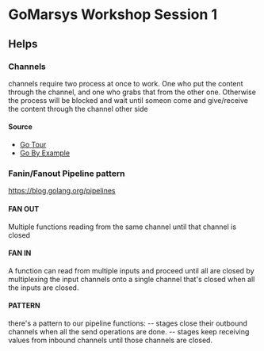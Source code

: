 GoMarsys Workshop Session 1
===========================

## Helps

### Channels

channels require two process at once to work. 
One who put the content through the channel, and one who grabs that from the other one.
Otherwise the process will be blocked and wait until someon come and give/receive the content through the channel other side

#### Source

* [Go Tour](https://tour.golang.org/concurrency/2)
* [Go By Example](https://gobyexample.com/channels)

### Fanin/Fanout Pipeline pattern

https://blog.golang.org/pipelines

#### FAN OUT

Multiple functions reading from the same channel until that channel is closed

#### FAN IN

A function can read from multiple inputs and proceed until all are closed by
multiplexing the input channels onto a single channel that's closed when
all the inputs are closed.

#### PATTERN

there's a pattern to our pipeline functions:
-- stages close their outbound channels when all the send operations are done.
-- stages keep receiving values from inbound channels until those channels are closed.



